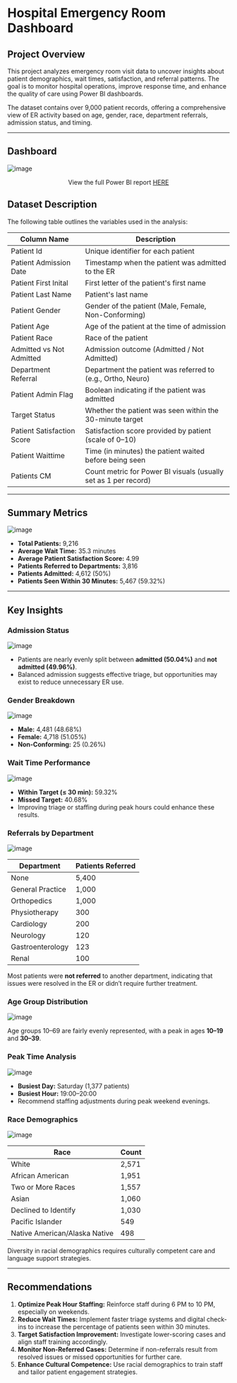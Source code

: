 # Hospital Emergency Room Dashboard

## Project Overview

This project analyzes emergency room visit data to uncover insights about patient demographics, wait times, satisfaction, and referral patterns. The goal is to monitor hospital operations, improve response time, and enhance the quality of care using Power BI dashboards.

The dataset contains over 9,000 patient records, offering a comprehensive view of ER activity based on age, gender, race, department referrals, admission status, and timing.

---
## Dashboard

![image](https://github.com/user-attachments/assets/5825e626-79e8-4d1a-af66-6448e5c99822)


<p align="center">
  View the full Power BI report <a href="https://app.powerbi.com/groups/me/reports/f117c351-36cd-4d97-859c-a01664249390/3fef9643b86e01c759fa?experience=power-bi">HERE</a>
  
## Dataset Description

The following table outlines the variables used in the analysis:

| Column Name                     | Description                                                       |
|--------------------------------|-------------------------------------------------------------------|
| Patient Id                     | Unique identifier for each patient                               |
| Patient Admission Date         | Timestamp when the patient was admitted to the ER                |
| Patient First Inital           | First letter of the patient's first name                         |
| Patient Last Name              | Patient's last name                                              |
| Patient Gender                 | Gender of the patient (Male, Female, Non-Conforming)             |
| Patient Age                    | Age of the patient at the time of admission                      |
| Patient Race                   | Race of the patient                                              |
| Admitted vs Not Admitted       | Admission outcome (Admitted / Not Admitted)                      |
| Department Referral            | Department the patient was referred to (e.g., Ortho, Neuro)      |
| Patient Admin Flag             | Boolean indicating if the patient was admitted                   |
| Target Status                  | Whether the patient was seen within the 30-minute target         |
| Patient Satisfaction Score     | Satisfaction score provided by patient (scale of 0–10)           |
| Patient Waittime               | Time (in minutes) the patient waited before being seen           |
| Patients CM                    | Count metric for Power BI visuals (usually set as 1 per record)  |

---

## Summary Metrics

![image](https://github.com/user-attachments/assets/f5707d78-e69b-4254-bccf-210135e2554a)

- **Total Patients:** 9,216
- **Average Wait Time:** 35.3 minutes
- **Average Patient Satisfaction Score:** 4.99
- **Patients Referred to Departments:** 3,816
- **Patients Admitted:** 4,612 (50%)
- **Patients Seen Within 30 Minutes:** 5,467 (59.32%)

---

## Key Insights

### Admission Status

![image](https://github.com/user-attachments/assets/11749c55-a75c-4572-b55f-6562eef25639)


- Patients are nearly evenly split between **admitted (50.04%)** and **not admitted (49.96%)**.
- Balanced admission suggests effective triage, but opportunities may exist to reduce unnecessary ER use.

### Gender Breakdown

![image](https://github.com/user-attachments/assets/326b0bd6-ace5-49a7-8bb6-4a0067e31e2e)

- **Male:** 4,481 (48.68%)
- **Female:** 4,718 (51.05%)
- **Non-Conforming:** 25 (0.26%)

### Wait Time Performance

![image](https://github.com/user-attachments/assets/a61da1b3-cc4b-455c-a554-a9efd2e3ffa7)

- **Within Target (≤ 30 min):** 59.32%
- **Missed Target:** 40.68%
- Improving triage or staffing during peak hours could enhance these results.

### Referrals by Department

![image](https://github.com/user-attachments/assets/82b6be29-3772-4f07-b63a-fa896b05082b)

| Department           | Patients Referred |
|----------------------|-------------------|
| None                 | 5,400             |
| General Practice     | 1,000             |
| Orthopedics          | 1,000             |
| Physiotherapy        | 300               |
| Cardiology           | 200               |
| Neurology            | 120               |
| Gastroenterology     | 123               |
| Renal                | 100               |

Most patients were **not referred** to another department, indicating that issues were resolved in the ER or didn’t require further treatment.

### Age Group Distribution

![image](https://github.com/user-attachments/assets/d8752079-9028-4920-8e3a-4c479d7b935a)

Age groups 10–69 are fairly evenly represented, with a peak in ages **10–19** and **30–39**.

### Peak Time Analysis

![image](https://github.com/user-attachments/assets/fea6a87b-66c3-4cb1-a24c-4edb74248448)

- **Busiest Day:** Saturday (1,377 patients)
- **Busiest Hour:** 19:00–20:00
- Recommend staffing adjustments during peak weekend evenings.

### Race Demographics

![image](https://github.com/user-attachments/assets/db31a4ec-0807-4cd6-a494-079aca6d49f4)

| Race                          | Count |
|-------------------------------|-------|
| White                         | 2,571 |
| African American              | 1,951 |
| Two or More Races             | 1,557 |
| Asian                         | 1,060 |
| Declined to Identify          | 1,030 |
| Pacific Islander              | 549   |
| Native American/Alaska Native| 498   |

Diversity in racial demographics requires culturally competent care and language support strategies.

---

## Recommendations

1. **Optimize Peak Hour Staffing:** Reinforce staff during 6 PM to 10 PM, especially on weekends.
2. **Reduce Wait Times:** Implement faster triage systems and digital check-ins to increase the percentage of patients seen within 30 minutes.
3. **Target Satisfaction Improvement:** Investigate lower-scoring cases and align staff training accordingly.
4. **Monitor Non-Referred Cases:** Determine if non-referrals result from resolved issues or missed opportunities for further care.
5. **Enhance Cultural Competence:** Use racial demographics to train staff and tailor patient engagement strategies.


